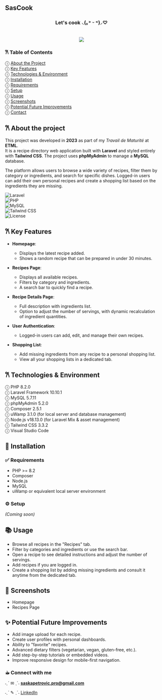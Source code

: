 <!-- Improved compatibility of back to top link: See: https://github.com/othneildrew/Best-README-Template/pull/73 -->
<a id="readme-top"></a>

<!-- PROJECT LOGO -->
<!--<h2 align="center">SasCook</h2>-->
## SasCook

<!--<div align="center">
  <a href="https://github.com/github_username/repo_name">
    <img src="public/img/logoSite.png" alt="Logo" width="80" height="80">
  </a>


</div>-->

<h3 align="center">Let's cook ⸜(｡˃ ᵕ ˂)⸝♡

</br> ![](https://media1.tenor.com/m/W_J0-YgL_9AAAAAd/anime-making-food.gif) </h3>



### 𐙚 Table of Contents
ⓘ [About the Project](#about-the-project)  
ⓘ [Key Features](#key-features)  
ⓘ [Technologies & Environment](#technologies--environment)  
ⓘ [Installation](#installation)  
   ⓘ [Requirements](#requirements)  
   ⓘ [Setup](#setup)  
ⓘ [Usage](#usage)  
ⓘ [Screenshots](#screenshots)  
ⓘ [Potential Future Improvements](#potential-future-improvements)  
ⓘ [Contact](#contact)


<!-- ## 📖 About the Project  -->
<h2 name="about-the-project">𐙚 About the project </h2>

This project was developed in **2023** as part of my *Travail de Maturité* at **ETML**.  
It is a recipe directory web application built with **Laravel** and styled entirely with **Tailwind CSS**. The project uses **phpMyAdmin** to manage a **MySQL** database.  

The platform allows users to browse a wide variety of recipes, filter them by category or ingredients, and search for specific dishes. Logged-in users can add their own personal recipes and create a shopping list based on the ingredients they are missing.

![Laravel](https://img.shields.io/badge/Laravel-10.10.1-red)  
![PHP](https://img.shields.io/badge/PHP-8.2.0-blue)  
![MySQL](https://img.shields.io/badge/MySQL-5.7.11-orange)  
![Tailwind CSS](https://img.shields.io/badge/Tailwind%20CSS-3.3.2-06b6d4)  
![License](https://img.shields.io/badge/License-MIT-green)  


<h2 name="key-features">𐙚 Key Features </h2>

- **Homepage**:  
  - Displays the latest recipe added.  
  - Shows a random recipe that can be prepared in under 30 minutes.  

- **Recipes Page**:  
  - Displays all available recipes.  
  - Filters by category and ingredients.  
  - A search bar to quickly find a recipe.  

- **Recipe Details Page**:  
  - Full description with ingredients list.  
  - Option to adjust the number of servings, with dynamic recalculation of ingredient quantities.  

- **User Authentication**:  
  - Logged-in users can add, edit, and manage their own recipes.  

- **Shopping List**:  
  - Add missing ingredients from any recipe to a personal shopping list.  
  - View all your shopping lists in a dedicated tab.  

<h2 name="technologies--environment">𐙚 Technologies & Environment </h2>

ⓘ PHP 8.2.0  
ⓘ Laravel Framework 10.10.1  
ⓘ MySQL 5.7.11  
ⓘ phpMyAdmin 5.2.0  
ⓘ Composer 2.5.1  
ⓘ uWamp 3.1.0 (for local server and database management)  
ⓘ Node.js v18.13.0 (for Laravel Mix & asset management)  
ⓘ Tailwind CSS 3.3.2  
ⓘ Visual Studio Code



## 🚀 Installation  

### ✅ Requirements  
- PHP >= 8.2  
- Composer  
- Node.js  
- MySQL  
- uWamp or equivalent local server environment  

### ⚙️ Setup  
_(Coming soon)_


## 📚 Usage  

- Browse all recipes in the "Recipes" tab.  
- Filter by categories and ingredients or use the search bar.  
- Open a recipe to see detailed instructions and adjust the number of servings.  
- Add recipes if you are logged in.  
- Create a shopping list by adding missing ingredients and consult it anytime from the dedicated tab.  


## 📸 Screenshots  

- Homepage  
- Recipes Page  


## ✨ Potential Future Improvements  

- Add image upload for each recipe.  
- Create user profiles with personal dashboards.  
- Ability to "favorite" recipes.  
- Advanced dietary filters (vegetarian, vegan, gluten-free, etc.).  
- Add step-by-step tutorials or embedded videos.  
- Improve responsive design for mobile-first navigation.  


<h3 name="contact">☕︎ Connect with me</h3>

˗ˏˋ ✉︎ ˎˊ˗  **saskapetrovic.pro@gmail.com**

˗ˏˋ ✎ ˎˊ˗  [LinkedIn](https://www.linkedin.com/in/saska-petrovic-2137072a2)
